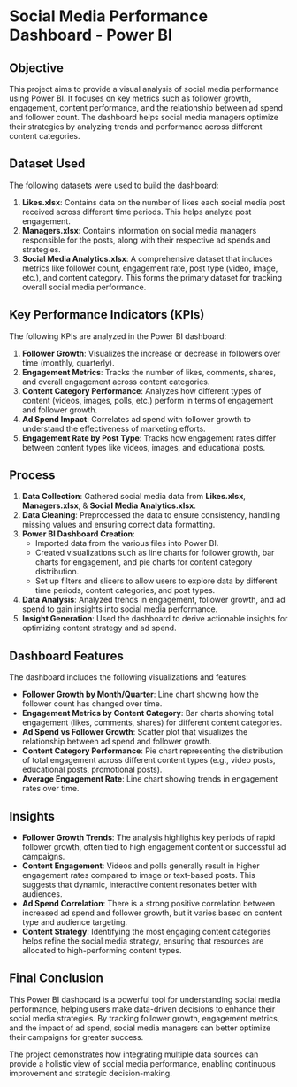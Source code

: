 # Social Media Performance Dashboard - Power BI

## Objective

This project aims to provide a visual analysis of social media performance using Power BI. It focuses on key metrics such as follower growth, engagement, content performance, and the relationship between ad spend and follower count. The dashboard helps social media managers optimize their strategies by analyzing trends and performance across different content categories.

## Dataset Used

The following datasets were used to build the dashboard:

1. **Likes.xlsx**: Contains data on the number of likes each social media post received across different time periods. This helps analyze post engagement.
2. **Managers.xlsx**: Contains information on social media managers responsible for the posts, along with their respective ad spends and strategies.
3. **Social Media Analytics.xlsx**: A comprehensive dataset that includes metrics like follower count, engagement rate, post type (video, image, etc.), and content category. This forms the primary dataset for tracking overall social media performance.

## Key Performance Indicators (KPIs)

The following KPIs are analyzed in the Power BI dashboard:

1. **Follower Growth**: Visualizes the increase or decrease in followers over time (monthly, quarterly).
2. **Engagement Metrics**: Tracks the number of likes, comments, shares, and overall engagement across content categories.
3. **Content Category Performance**: Analyzes how different types of content (videos, images, polls, etc.) perform in terms of engagement and follower growth.
4. **Ad Spend Impact**: Correlates ad spend with follower growth to understand the effectiveness of marketing efforts.
5. **Engagement Rate by Post Type**: Tracks how engagement rates differ between content types like videos, images, and educational posts.

## Process

1. **Data Collection**: Gathered social media data from **Likes.xlsx**, **Managers.xlsx**, & **Social Media Analytics.xlsx**.
2. **Data Cleaning**: Preprocessed the data to ensure consistency, handling missing values and ensuring correct data formatting.
3. **Power BI Dashboard Creation**: 
   - Imported data from the various files into Power BI.
   - Created visualizations such as line charts for follower growth, bar charts for engagement, and pie charts for content category distribution.
   - Set up filters and slicers to allow users to explore data by different time periods, content categories, and post types.
4. **Data Analysis**: Analyzed trends in engagement, follower growth, and ad spend to gain insights into social media performance.
5. **Insight Generation**: Used the dashboard to derive actionable insights for optimizing content strategy and ad spend.

## Dashboard Features

The dashboard includes the following visualizations and features:

- **Follower Growth by Month/Quarter**: Line chart showing how the follower count has changed over time.
- **Engagement Metrics by Content Category**: Bar charts showing total engagement (likes, comments, shares) for different content categories.
- **Ad Spend vs Follower Growth**: Scatter plot that visualizes the relationship between ad spend and follower growth.
- **Content Category Performance**: Pie chart representing the distribution of total engagement across different content types (e.g., video posts, educational posts, promotional posts).
- **Average Engagement Rate**: Line chart showing trends in engagement rates over time.

## Insights

- **Follower Growth Trends**: The analysis highlights key periods of rapid follower growth, often tied to high engagement content or successful ad campaigns.
- **Content Engagement**: Videos and polls generally result in higher engagement rates compared to image or text-based posts. This suggests that dynamic, interactive content resonates better with audiences.
- **Ad Spend Correlation**: There is a strong positive correlation between increased ad spend and follower growth, but it varies based on content type and audience targeting.
- **Content Strategy**: Identifying the most engaging content categories helps refine the social media strategy, ensuring that resources are allocated to high-performing content types.

## Final Conclusion

This Power BI dashboard is a powerful tool for understanding social media performance, helping users make data-driven decisions to enhance their social media strategies. By tracking follower growth, engagement metrics, and the impact of ad spend, social media managers can better optimize their campaigns for greater success.

The project demonstrates how integrating multiple data sources can provide a holistic view of social media performance, enabling continuous improvement and strategic decision-making.
